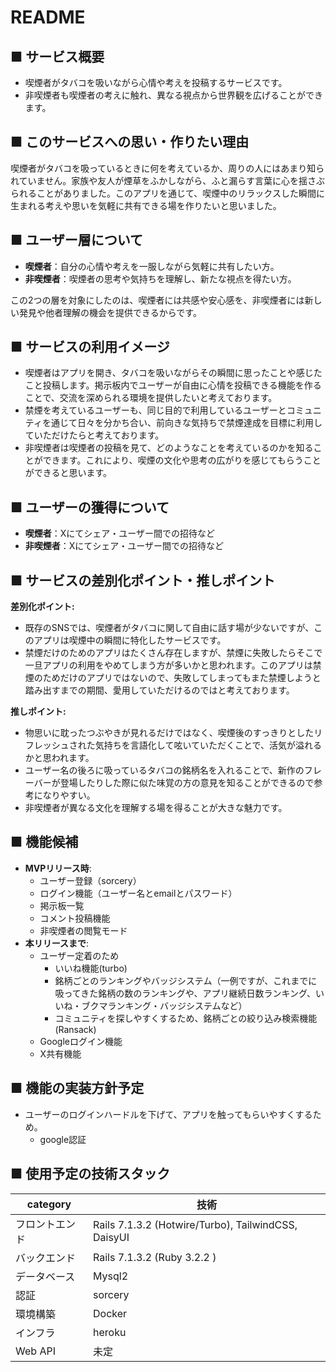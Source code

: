 # README

## ■ サービス概要

- 喫煙者がタバコを吸いながら心情や考えを投稿するサービスです。
- 非喫煙者も喫煙者の考えに触れ、異なる視点から世界観を広げることができます。

## ■ このサービスへの思い・作りたい理由

喫煙者がタバコを吸っているときに何を考えているか、周りの人にはあまり知られていません。家族や友人が煙草をふかしながら、ふと漏らす言葉に心を揺さぶられることがありました。このアプリを通じて、喫煙中のリラックスした瞬間に生まれる考えや思いを気軽に共有できる場を作りたいと思いました。

## ■ ユーザー層について

- **喫煙者**：自分の心情や考えを一服しながら気軽に共有したい方。
- **非喫煙者**：喫煙者の思考や気持ちを理解し、新たな視点を得たい方。

この2つの層を対象にしたのは、喫煙者には共感や安心感を、非喫煙者には新しい発見や他者理解の機会を提供できるからです。

## ■ サービスの利用イメージ

- 喫煙者はアプリを開き、タバコを吸いながらその瞬間に思ったことや感じたこと投稿します。掲示板内でユーザーが自由に心情を投稿できる機能を作ることで、交流を深められる環境を提供したいと考えております。
- 禁煙を考えているユーザーも、同じ目的で利用しているユーザーとコミュニティを通じて日々を分かち合い、前向きな気持ちで禁煙達成を目標に利用していただけたらと考えております。
- 非喫煙者は喫煙者の投稿を見て、どのようなことを考えているのかを知ることができます。これにより、喫煙の文化や思考の広がりを感じてもらうことができると思います。

## ■ ユーザーの獲得について

- **喫煙者**：Xにてシェア・ユーザー間での招待など
- **非喫煙者**：Xにてシェア・ユーザー間での招待など

## ■ サービスの差別化ポイント・推しポイント

**差別化ポイント:**

- 既存のSNSでは、喫煙者がタバコに関して自由に話す場が少ないですが、このアプリは喫煙中の瞬間に特化したサービスです。
- 禁煙だけのためのアプリはたくさん存在しますが、禁煙に失敗したらそこで一旦アプリの利用をやめてしまう方が多いかと思われます。このアプリは禁煙のためだけのアプリではないので、失敗してしまってもまた禁煙しようと踏み出すまでの期間、愛用していただけるのではと考えております。

**推しポイント:**

- 物思いに耽ったつぶやきが見れるだけではなく、喫煙後のすっきりとしたリフレッシュされた気持ちを言語化して呟いていただくことで、活気が溢れるかと思われます。
- ユーザー名の後ろに吸っているタバコの銘柄名を入れることで、新作のフレーバーが登場したりした際に似た味覚の方の意見を知ることができるので参考になりやすい。
- 非喫煙者が異なる文化を理解する場を得ることが大きな魅力です。

## ■ 機能候補

- **MVPリリース時**:
    - ユーザー登録（sorcery）
    - ログイン機能（ユーザー名とemailとパスワード）
    - 掲示板一覧
    - コメント投稿機能
    - 非喫煙者の閲覧モード
- **本リリースまで**:
  - ユーザー定着のため
    - いいね機能(turbo)
    - 銘柄ごとのランキングやバッジシステム（一例ですが、これまでに吸ってきた銘柄の数のランキングや、アプリ継続日数ランキング、いいね・ブクマランキング・バッジシステムなど）
    - コミュニティを探しやすくするため、銘柄ごとの絞り込み検索機能(Ransack)
  - Googleログイン機能
  - X共有機能

## ■ 機能の実装方針予定
- ユーザーのログインハードルを下げて、アプリを触ってもらいやすくするため。
  - google認証

 ## ■ 使用予定の技術スタック

| category | 技術 |
| --- | --- |
| フロントエンド | Rails 7.1.3.2 (Hotwire/Turbo), TailwindCSS, DaisyUI |
| バックエンド | Rails 7.1.3.2 (Ruby 3.2.2 ) |
| データベース | Mysql2 |
| 認証 | sorcery |
| 環境構築 | Docker |
| インフラ | heroku |
| Web API | 未定 |
